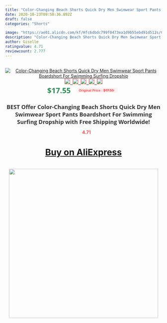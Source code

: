 ```yaml
---
title: "Color-Changing Beach Shorts Quick Dry Men Swimwear Sport Pants Boardshort For Swimming Surfing Dropship"
date: 2020-10-23T09:50:36.892Z
draft: false
categories: "Shorts"

image: "https://ae01.alicdn.com/kf/Hfc6dbdc799f0473ea1d9b55ebd91d512s/Color-Changing-Beach-Shorts-Quick-Dry-Men-Swimwear-Sport-Pants-Boardshort-For-Swimming-Surfing-Dropship.jpg"
description: "Color-Changing Beach Shorts Quick Dry Men Swimwear Sport Pants Boardshort For Swimming Surfing Dropship"
author: Giselle
ratingvalue: 4.71
reviewcount: 2.777
---
```

<br>
<div style="text-align: center;">
<a href="https://s.click.aliexpress.com/e/_AqZCCN" target="_blank" rel="nofollow noopener noreferrer"><img alt="Color-Changing Beach Shorts Quick Dry Men Swimwear Sport Pants Boardshort For Swimming Surfing Dropship" class="magnifier-image" src="https://ae01.alicdn.com/kf/Hfc6dbdc799f0473ea1d9b55ebd91d512s/Color-Changing-Beach-Shorts-Quick-Dry-Men-Swimwear-Sport-Pants-Boardshort-For-Swimming-Surfing-Dropship.jpg_640x640.jpg">
<br>
<img style="border:1px solid salmon" src="https://ae01.alicdn.com/kf/Hfc6dbdc799f0473ea1d9b55ebd91d512s/Color-Changing-Beach-Shorts-Quick-Dry-Men-Swimwear-Sport-Pants-Boardshort-For-Swimming-Surfing-Dropship.jpg_120x120.jpg">&nbsp;&nbsp;<img style="border:1px solid salmon" src="https://ae01.alicdn.com/kf/H3bbcd8ef95c2406799c5269886c69624u/Color-Changing-Beach-Shorts-Quick-Dry-Men-Swimwear-Sport-Pants-Boardshort-For-Swimming-Surfing-Dropship.jpg_120x120.jpg">&nbsp;&nbsp;<img style="border:1px solid salmon" src="https://ae01.alicdn.com/kf/H5f1d9698bd17400c901b371a75f585b5R/Color-Changing-Beach-Shorts-Quick-Dry-Men-Swimwear-Sport-Pants-Boardshort-For-Swimming-Surfing-Dropship.jpg_120x120.jpg">&nbsp;&nbsp;<img style="border:1px solid salmon" src="https://ae01.alicdn.com/kf/Hc60ad0e8396f4b0d89af8fc5f6749d1bT/Color-Changing-Beach-Shorts-Quick-Dry-Men-Swimwear-Sport-Pants-Boardshort-For-Swimming-Surfing-Dropship.jpg_120x120.jpg">&nbsp;&nbsp;<img style="border:1px solid salmon" src="https://ae01.alicdn.com/kf/H136210765b11491ca8d32608709adf76j/Color-Changing-Beach-Shorts-Quick-Dry-Men-Swimwear-Sport-Pants-Boardshort-For-Swimming-Surfing-Dropship.jpg_120x120.jpg"></a></div><br0>
<div style="text-align: center;"><span style="background-color: white; border: 0px; box-sizing: border-box; color: seagreen; display: inline-block; font-family: &quot;open sans&quot; , &quot;arial&quot; , &quot;helvetica&quot; , sans-serif , &quot;heiti&quot;; font-size: 24px; font-stretch: inherit; font-weight: 700; line-height: inherit; margin: 0px 10px 0px 0px; padding: 0px; vertical-align: middle;">$17.55 </span>
<span style="background: rgb(255 , 241 , 241); border-radius: 3px; border: 0px; box-sizing: border-box; color: #ff4747; display: inline-block; font-family: inherit; font-size: 12px; font-stretch: inherit; font-style: inherit; font-variant: inherit; font-weight: 600; line-height: inherit; margin: 0px; padding: 2px 5px; transform: scale(0.9); vertical-align: middle;">Original Price : <b style="text-decoration: line-through;">$17.55 </b> &nbsp;&nbsp;</span></div>
<h1 style="color: #333333; display: inline-block; font-family: &quot;open sans&quot; , &quot;arial&quot; , &quot;helvetica&quot; , sans-serif , &quot;heiti&quot;; font-size: 18px; font-stretch: inherit; font-weight: 700; text-align: center;">BEST Offer Color-Changing Beach Shorts Quick Dry Men Swimwear Sport Pants Boardshort For Swimming Surfing Dropship with Free Shipping Worldwide!</h1>
<div style="color: #ff4747; text-align: center;">
<img src="https://4.bp.blogspot.com/-M0ZcTcb-5uY/XleCXlxnR4I/AAAAAAAAAEc/OrjgMkXV1oMQFaCRZj5HQwOCBcu3w1FegCPcBGAYYCw/s1600/star.png" style="height: 15px;">&nbsp;<b>4.71</b></div>
<div class="button_cont" align="center"><a class="buynow_a" href="https://s.click.aliexpress.com/e/_AqZCCN" target="_blank" rel="nofollow noopener noreferrer"><H1>Buy on AliExpress</H1></a></div><br>
<div class="separator" style="clear: both; text-align: center;">
<img src="https://lh3.googleusercontent.com/-pTy5HemUv9M/XlePHvY0dAI/AAAAAAAAAE4/0nX5iRUoIWY8eMW9Dpxeirr157OZliDIgCLcBGAsYHQ/s1600/badge.gif" width="480">
</div>

